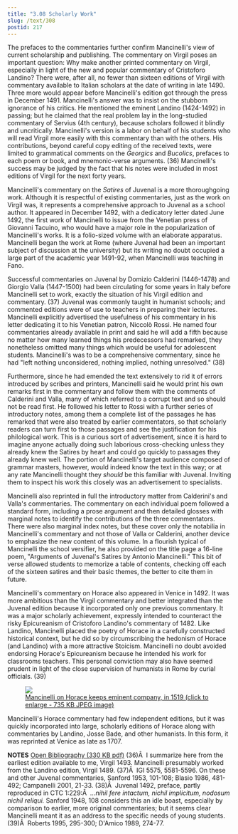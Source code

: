 ```yaml
---
title: "3.08 Scholarly Work"
slug: /text/308
postid: 217
---
```

The prefaces to the commentaries further confirm Mancinelli's view of current scholarship and publishing. The commentary on Virgil poses an important question: Why make another printed commentary on Virgil, especially in light of the new and popular commentary of Cristoforo Landino? There were, after all, no fewer than sixteen editions of Virgil with commentary available to Italian scholars at the date of writing in late 1490. Three more would appear before Mancinelli's edition got through the press in December 1491. Mancinelli's answer was to insist on the stubborn ignorance of his critics. He mentioned the eminent Landino (1424-1492) in passing; but he claimed that the real problem lay in the long-studied commentary of Servius (4th century), because scholars followed it blindly and uncritically. Mancinelli's version is a labor on behalf of his students who will read Virgil more easily with this commentary than with the others. His contributions, beyond careful copy editing of the received texts, were limited to grammatical comments on the <em>Georgics</em> and <em>Bucolics</em>, prefaces to each poem or book, and mnemonic-verse arguments. (36) Mancinelli's success may be judged by the fact that his notes were included in most editions of Virgil for the next forty years.

Mancinelli's commentary on the <em>Satires</em> of Juvenal is a more thoroughgoing work. Although it is respectful of existing commentaries, just as the work on Virgil was, it represents a comprehensive approach to Juvenal as a school author. It appeared in December 1492, with a dedicatory letter dated June 1492, the first work of Mancinelli to issue from the Venetian press of Giovanni Tacuino, who would have a major role in the popularization of Mancinelli's works. It is a folio-sized volume with an elaborate apparatus. Mancinelli began the work at Rome (where Juvenal had been an important subject of discussion at the university) but its writing no doubt occupied a large part of the academic year 1491-92, when Mancinelli was teaching in Fano.

Successful commentaries on Juvenal by Domizio Calderini (1446-1478) and Giorgio Valla (1447-1500) had been circulating for some years in Italy before Mancinelli set to work, exactly the situation of his Virgil edition and commentary. (37) Juvenal was commonly taught in humanist schools; and commented editions were of use to teachers in preparing their lectures. Mancinelli explicitly advertised the usefulness of his commentary in his letter dedicating it to his Venetian patron, Niccolò Rossi. He named four commentaries already available in print and said he will add a fifth because no matter how many learned things his predecessors had remarked, they nonetheless omitted many things which would be useful for adolescent students. Mancinelli's was to be a comprehensive commentary, since he had "left nothing unconsidered, nothing implied, nothing unresolved." (38)

Furthermore, since he had emended the text extensively to rid it of errors introduced by scribes and printers, Mancinelli said he would print his own remarks first in the commentary and follow them with the comments of Calderini and Valla, many of which referred to a corrupt text and so should not be read first. He followed his letter to Rossi with a further series of introductory notes, among them a complete list of the passages he has remarked that were also treated by earlier commentators, so that scholarly readers can turn first to those passages and see the justification for his philological work. This is a curious sort of advertisement, since it is hard to imagine anyone actually doing such laborious cross-checking unless they already knew the Satires by heart and could go quickly to passages they already knew well. The portion of Mancinelli's target audience composed of grammar masters, however, would indeed know the text in this way; or at any rate Mancinelli thought they <em>should</em> be this familiar with Juvenal. Inviting them to inspect his work this closely was an advertisement to specialists.

Mancinelli also reprinted in full the introductory matter from Calderini's and Valla's commentaries. The commentary on each individual poem followed a standard form, including a prose argument and then detailed glosses with marginal notes to identify the contributions of the three commentators. There were also marginal index notes, but these cover only the notabilia in Mancinelli's commentary and not those of Valla or Calderini, another device to emphasize the new content of this volume. In a flourish typical of Mancinelli the school versifier, he also provided on the title page a 16-line poem, "Arguments of Juvenal's Satires by Antonio Mancinelli." This bit of verse allowed students to memorize a table of contents, checking off each of the sixteen satires and their basic themes, the better to cite them in future.

Mancinelli's commentary on Horace also appeared in Venice in 1492. It was more ambitious than the Virgil commentary and better integrated than the Juvenal edition because it incorporated only one previous commentary. It was a major scholarly achievement, expressly intended to counteract the risky Epicureanism of Cristoforo Landino's commentary of 1482. Like Landino, Mancinelli placed the poetry of Horace in a carefully constructed historical context, but he did so by circumscribing the hedonism of Horace (and Landino) with a more attractive Stoicism. Mancinelli no doubt avoided endorsing Horace's Epicureanism because he intended his work for classrooms teachers. This personal conviction may also have seemed prudent in light of the close supervision of humanists in Rome by curial officials. (39)
<p style="text-align: center;"></p>


<figure class="mkdn-figure">
    <a href="/images_full/3.00_Chapter_Three/HFS_100.01.jpg" class="mkdn-image-link">
    <img class="mkdn-image" src="/images_full/3.00_Chapter_Three/HFS_100.01.jpg" />
    <figcaption class="mkdn-figcaption">Mancinelli on Horace keeps eminent company, in 1519 (click to enlarge - 735 KB JPEG image)</figcaption>
    </a>
</figure>

Mancinelli's Horace commentary had few independent editions, but it was quickly incorporated into large, scholarly editions of Horace along with commentaries by Landino, Josse Bade, and other humanists. In this form, it was reprinted at Venice as late as 1707.

<strong>NOTES</strong>
<a href="http://www.humanismforsale.org/bibliography.pdf" target="new">Open Bibliography (330 KB pdf)</a>
(36)Â  I summarize here from the earliest edition available to me, Virgil 1493. Mancinelli presumably worked from the Landino edition, Virgil 1489.
(37)Â  IGI 5575, 5581-5596. On these and other Juvenal commentaries, Sanford 1953, 101-108; Blasio 1986, 481-492; Campanelli 2001, 21-33.
(38)Â  Juvenal 1492, preface, partly reproduced in CTC 1:229:Â  <em>...nihil fere intactum, nichil implicitum, nodosum nichil reliqui.</em> Sanford 1948, 108 considers this an idle boast, especially by comparison to earlier, more original commentaries; but it seems clear Mancinelli meant it as an address to the specific needs of young students.
(39)Â  Roberts 1995, 295-300; D'Amico 1989, 274-77.
